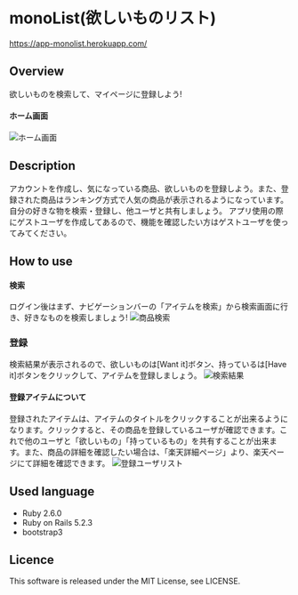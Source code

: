 monoList(欲しいものリスト)
====
https://app-monolist.herokuapp.com/

## Overview
欲しいものを検索して、マイページに登録しよう!

#### ホーム画面
![ホーム画面](https://user-images.githubusercontent.com/47558898/58690991-cba69a00-83c5-11e9-8a1c-6c9aae8cb334.PNG)

## Description
アカウントを作成し、気になっている商品、欲しいものを登録しよう。また、登録された商品はランキング方式で人気の商品が表示されるようになっています。自分の好きな物を検索・登録し、他ユーザと共有しましょう。
アプリ使用の際にゲストユーザを作成してあるので、機能を確認したい方はゲストユーザを使ってみてください。

## How to use

#### 検索
ログイン後はまず、ナビゲーションバーの「アイテムを検索」から検索画面に行き、好きなものを検索しましょう!
![商品検索](https://user-images.githubusercontent.com/47558898/58691056-ec6eef80-83c5-11e9-9c3e-a9c5304030cf.PNG)

### 登録
検索結果が表示されるので、欲しいものは[Want it]ボタン、持っているは[Have it]ボタンをクリックして、アイテムを登録しましょう。
![検索結果](https://user-images.githubusercontent.com/47558898/58691069-f55fc100-83c5-11e9-86b1-d44fa18d6a74.PNG)


#### 登録アイテムについて
登録されたアイテムは、アイテムのタイトルをクリックすることが出来るようになります。クリックすると、その商品を登録しているユーザが確認できます。これで他のユーザと「欲しいもの」「持っているもの」を共有することが出来ます。また、商品の詳細を確認したい場合は、「楽天詳細ページ」より、楽天ページにて詳細を確認できます。
![登録ユーザリスト](https://user-images.githubusercontent.com/47558898/58691098-08729100-83c6-11e9-8d17-ec73bcd66bef.PNG)



## Used language 
- Ruby 2.6.0 
- Ruby on Rails 5.2.3
- bootstrap3 

## Licence
This software is released under the MIT License, see LICENSE.


